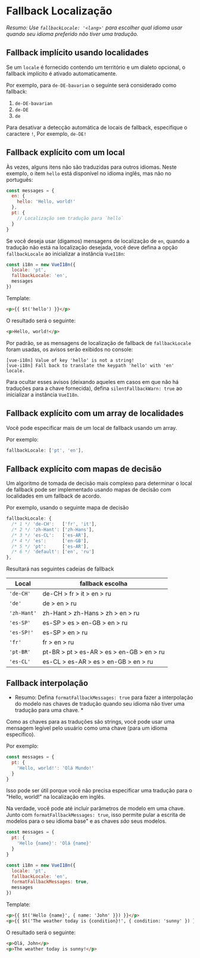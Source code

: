 # Fallback Localização

*Resumo: Use `fallbackLocale: '<lang>'` para escolher qual idioma usar quando seu idioma preferido não tiver uma tradução.*

## Fallback implícito usando localidades

Se um `locale` é fornecido contendo um território e um dialeto opcional, o fallback implícito é ativado automaticamente.

Por exemplo, para `de-DE-bavarian` o seguinte será considerado como fallback:
1. `de-DE-bavarian`
2. `de-DE`
3. `de`

Para desativar a detecção automática de locais de fallback, especifique o caractere `!`, Por exemplo, `de-DE!`

## Fallback explícito com um local

Às vezes, alguns itens não são traduzidas para outros idiomas. Neste exemplo, o item `hello` está disponível no idioma inglês, mas não no português:

```js
const messages = {
  en: {
    hello: 'Hello, world!'
  },
  pt: {
    // Localização sem tradução para `hello`
  }
}
```

Se você deseja usar (digamos) mensagens de localização de `en`, quando a tradução não está na localização desejada, você deve defina a opção `fallbackLocale` ao inicializar a instância `VueI18n`:

```js
const i18n = new VueI18n({
  locale: 'pt',
  fallbackLocale: 'en',
  messages
})
```

Template:

```html
<p>{{ $t('hello') }}</p>
```

O resultado será o seguinte:

```html
<p>Hello, world!</p>
```

Por padrão, se as mensagens de localização de fallback de `fallbackLocale` foram usadas, os avisos serão exibidos no console:

```
[vue-i18n] Value of key 'hello' is not a string!
[vue-i18n] Fall back to translate the keypath 'hello' with 'en' locale.
```

Para ocultar esses avisos (deixando aqueles em casos em que não há traduções para a chave fornecida), defina `silentFallbackWarn: true` ao inicializar a instância `VueI18n`.

## Fallback explícito com  um array de localidades

Você pode especificar mais de um local de fallback usando um array.

Por exemplo:

```js
fallbackLocale: ['pt', 'en'],
```

## Fallback explícito com mapas de decisão

Um algoritmo de tomada de decisão mais complexo para determinar o local de fallback pode ser implementado usando mapas de decisão com localidades em um fallback de acordo.

Por exemplo, usando o seguinte mapa de decisão

```js
fallbackLocale: {
  /* 1 */ 'de-CH':   ['fr', 'it'],
  /* 2 */ 'zh-Hant': ['zh-Hans'],
  /* 3 */ 'es-CL':   ['es-AR'],
  /* 4 */ 'es':      ['en-GB'],
  /* 5 */ 'pt':      ['es-AR'],
  /* 6 */ 'default': ['en', 'ru']
},
```

Resultará nas seguintes cadeias de fallback

| Local       | fallback escolha                          |
| ----------- | ----------------------------------------- |
| `'de-CH'`   | de-CH > fr > it > en > ru                 |
| `'de'`      | de > en > ru                              |
| `'zh-Hant'` | zh-Hant > zh-Hans > zh > en > ru          |
| `'es-SP'`   | es-SP > es > en-GB > en > ru              |
| `'es-SP!'`  | es-SP > en > ru                           |
| `'fr'`      | fr > en > ru                              |
| `'pt-BR'`   | pt-BR > pt > es-AR > es > en-GB > en > ru |
| `'es-CL'`   | es-CL > es-AR > es > en-GB > en > ru      |

## Fallback interpolação

* Resumo: Defina `formatFallbackMessages: true` para fazer a interpolação do modelo nas chaves de tradução quando seu idioma não tiver uma tradução para uma chave. *

Como as chaves para as traduções são strings, você pode usar uma mensagem legível pelo usuário como uma chave (para um idioma específico).

Por exemplo:

```js
const messages = {
  pt: {
    'Hello, world!': 'Olá Mundo!'
  }
}
```

Isso pode ser útil porque você não precisa especificar uma tradução para o "Hello, world!" na localização em inglês.

Na verdade, você pode até incluir parâmetros de modelo em uma chave. Junto com `formatFallbackMessages: true`, isso permite pular a escrita de modelos para o seu idioma base" e as chaves *são* seus modelos.

```js
const messages = {
  pt: {
    'Hello {name}': 'Olá {name}'
  }
}

const i18n = new VueI18n({
  locale: 'pt',
  fallbackLocale: 'en',
  formatFallbackMessages: true,
  messages
})
```

Template:

```html
<p>{{ $t('Hello {name}', { name: 'John' }}) }}</p>
<p>{{ $t('The weather today is {condition}!', { condition: 'sunny' }) }}</p>
```

O resultado será o seguinte:

```html
<p>Olá, John</p>
<p>The weather today is sunny!</p>
```
